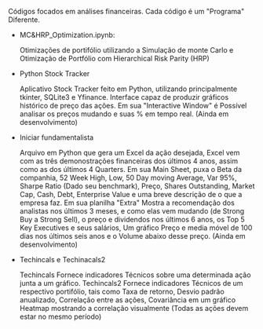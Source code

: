 Códigos focados em análises financeiras.
Cada código é um "Programa" Diferente.

* MC&HRP_Optimization.ipynb:

  Otimizações de portifólio utilizando a Simulação de monte Carlo e Otimização de Portfólio com Hierarchical Risk Parity (HRP)

* Python Stock Tracker

  Aplicativo Stock Tracker feito em Python, utilizando principalmente tkinter, SQLite3 e Yfinance.
  Interface capaz de produzir gráficos histórico de preço das ações. Em sua "Interactive Window" é Possível analisar os preços mudando e suas % em tempo real.
  (Ainda em desenvolvimento)

* Iniciar fundamentalista

  Arquivo em Python que gera um Excel da ação desejada, Excel vem com as três demonostrações financeiras dos últimos 4 anos, assim como as dos últimos 4 Quarters.
  Em sua Main Sheet, puxa o Beta da companhia, 52 Week High, Low, 50 Day moving Average, Var 95%, Sharpe Ratio (Dado seu benchmark), Preço, Shares Outstanding, Market Cap, Cash, Debt, Enterprise Value e uma breve descrição de o que a empresa faz.
  Em sua planilha "Extra" Mostra a recomendação dos analistas nos últimos 3 meses, e como elas vem mudando (de Strong Buy a Strong Sell), o preço e dividendos nos últimos 6 anos, os Top 5 Key Executives e seus salários, Um gráfico Preço e media móvel de 100 dias nos 
  últimos seis anos e o Volume abaixo desse preço.
  (Ainda em desenvolvimento)

* Techincals e Techinacals2

  Techincals Fornece indicadores Técnicos sobre uma determinada ação junta a um gráfico.
  Techincals2 Fornece indicadores Técnicos de um respectivo portifólio, tais como Taxa de retorno, Desvio padrão anualizado, Correlação entre as ações, Covariância em um gráfico Heatmap mostrando a correlação visualmente (Todas as ações devem estar no mesmo período)


  
  
